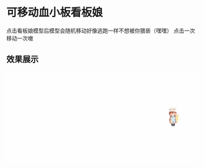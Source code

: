 # 可移动血小板看板娘
点击看板娘模型后模型会随机移动好像逃跑一样不想被你猥亵（嘿嘿）
点击一次移动一次嗷
## 效果展示
![实例展示](https://raw.githubusercontent.com/wilsonlsd/live2d-xxb-movable/refs/heads/main/%E5%B1%95%E7%A4%BA.gif)
